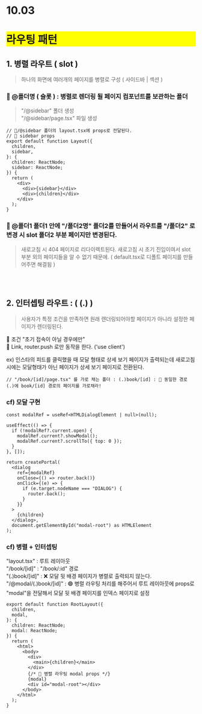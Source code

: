 # 10.03

# <div style="background-color: yellow;">라우팅 패턴</div>

## 1. 병렬 라우트 ( slot )

> 하나의 화면에 여러개의 페이지를 병렬로 구성 ( 사이드바 | 섹션 )

### 📌 @폴더명 ( 슬롯 ) : 병렬로 렌더링 될 페이지 컴포넌트를 보관하는 폴더

> "/@sidebar" 폴더 생성 <br/>
> "/@sidebar/page.tsx" 파일 생성

```tsx
// 📌/@sidebar 폴더의 layout.tsx에 props로 전달된다.
// 📌 sidebar props
export default function Layout({
  children,
  sidebar,
}: {
  children: ReactNode;
  sidebar: ReactNode;
}) {
  return (
    <div>
      <div>{sidebar}</div>
      <div>{children}</div>
    </div>
  );
}
```

### 📌 @폴더1 폴더1 안에 "/폴더2명" 폴더2를 만들어서 라우트를 "/폴더2" 로 변경 시 slot 폴더2 부분 페이지만 변경된다.

> 새로고침 시 404 페이지로 리다이렉트된다. 새로고침 시 초기 진입이여서 slot 부분 외의 페이지들을 알 수 없기 때문에. ( default.tsx로 디폴트 페이지를 만들어주면 해결됨 )

<br/> 
<br/>

## 2. 인터셉팅 라우트 : ( (.) )

> 사용자가 특정 조건을 만족하면 원래 렌더링되어야할 페이지가 아니라 설정한 페이지가 렌더링된다. <br/>

📌 조건 "초기 접속이 아닐 경우에만" <br/>
📌 Link, router.push 로만 동작을 한다. ('use client')

ex) 인스타의 피드를 클릭했을 때 모달 형태로 상세 보기 페이지가 출력되는데 새로고침 시에는 모달형태가 아닌 페이지가 상세 보기 페이지로 전환된다.

```tsx
// "/book/[id]/page.tsx" 를 가로 채는 폴더 : (.)book/[id] : 📌 동일한 경로 (.)에 book/[id] 경로의 페이지를 가로채라!
```

### cf) 모달 구현

```tsx
const modalRef = useRef<HTMLDialogElement | null>(null);

useEffect(() => {
  if (!modalRef?.current.open) {
    modalRef.current?.showModal();
    modalRef.current?.scrollTo({ top: 0 });
  }
}, []);

return createPortal(
  <dialog
    ref={modalRef}
    onClose={() => router.back()}
    onClick={(e) => {
      if (e.target.nodeName === "DIALOG") {
        router.back();
      }
    }}
  >
    {children}
  </dialog>,
  document.getElementById("modal-root") as HTMLElement
);
```

### cf) 병렬 + 인터셉팅

"layout.tsx" : 루트 레이아웃 <br/>
"/book/[id]" : "/book/:id" 경로 <br/>
"(.)book/[id]" : ❌ 모달 뒷 배경 페이지가 병렬로 출력되지 않는다. <br/>
"/@modal/(.)book/[id]" : 🟢 병렬 라우팅 처리를 해주어서 루트 레이아웃에 props로 "modal"을 전달해서 모달 뒷 배경 페이지를 인덱스 페이지로 설정

```tsx
export default function RootLayout({
  children,
  modal,
}: {
  children: ReactNode;
  modal: ReactNode;
}) {
  return (
    <html>
      <body>
        <div>
          <main>{children}</main>
        </div>
        {/* 📌 병렬 라우팅 modal props */}
        {modal}
        <div id="modal-root"></div>
      </body>
    </html>
  );
}
```
